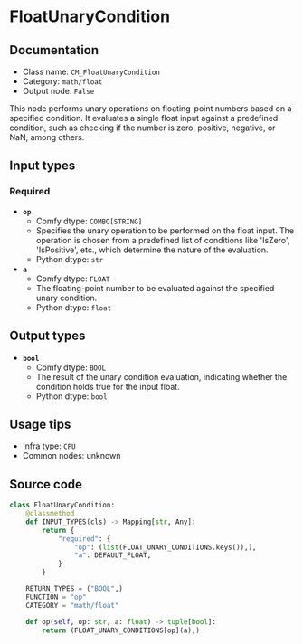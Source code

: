 # FloatUnaryCondition
## Documentation
- Class name: `CM_FloatUnaryCondition`
- Category: `math/float`
- Output node: `False`

This node performs unary operations on floating-point numbers based on a specified condition. It evaluates a single float input against a predefined condition, such as checking if the number is zero, positive, negative, or NaN, among others.
## Input types
### Required
- **`op`**
    - Comfy dtype: `COMBO[STRING]`
    - Specifies the unary operation to be performed on the float input. The operation is chosen from a predefined list of conditions like 'IsZero', 'IsPositive', etc., which determine the nature of the evaluation.
    - Python dtype: `str`
- **`a`**
    - Comfy dtype: `FLOAT`
    - The floating-point number to be evaluated against the specified unary condition.
    - Python dtype: `float`
## Output types
- **`bool`**
    - Comfy dtype: `BOOL`
    - The result of the unary condition evaluation, indicating whether the condition holds true for the input float.
    - Python dtype: `bool`
## Usage tips
- Infra type: `CPU`
- Common nodes: unknown


## Source code
```python
class FloatUnaryCondition:
    @classmethod
    def INPUT_TYPES(cls) -> Mapping[str, Any]:
        return {
            "required": {
                "op": (list(FLOAT_UNARY_CONDITIONS.keys()),),
                "a": DEFAULT_FLOAT,
            }
        }

    RETURN_TYPES = ("BOOL",)
    FUNCTION = "op"
    CATEGORY = "math/float"

    def op(self, op: str, a: float) -> tuple[bool]:
        return (FLOAT_UNARY_CONDITIONS[op](a),)

```
